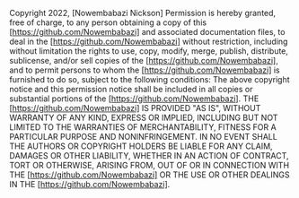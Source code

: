 Copyright 2022, [Nowembabazi Nickson]
Permission is hereby granted, free of charge, to any person obtaining a copy of this [https://github.com/Nowembabazi] and associated documentation files, to deal in the [https://github.com/Nowembabazi] without restriction, including without limitation the rights to use, copy, modify, merge, publish, distribute, sublicense, and/or sell copies of the [https://github.com/Nowembabazi], and to permit persons to whom the [https://github.com/Nowembabazi] is furnished to do so, subject to the following conditions: The above copyright notice and this permission notice shall be included in all copies or substantial portions of the [https://github.com/Nowembabazi]. THE [https://github.com/Nowembabazi] IS PROVIDED "AS IS", WITHOUT WARRANTY OF ANY KIND, EXPRESS OR IMPLIED, INCLUDING BUT NOT LIMITED TO THE WARRANTIES OF MERCHANTABILITY, FITNESS FOR A PARTICULAR PURPOSE AND NONINFRINGEMENT. IN NO EVENT SHALL THE AUTHORS OR COPYRIGHT HOLDERS BE LIABLE FOR ANY CLAIM, DAMAGES OR OTHER LIABILITY, WHETHER IN AN ACTION OF CONTRACT, TORT OR OTHERWISE, ARISING FROM, OUT OF OR IN CONNECTION WITH THE [https://github.com/Nowembabazi] OR THE USE OR OTHER DEALINGS IN THE [https://github.com/Nowembabazi].